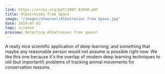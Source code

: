 ```yaml
---
link: https://arxiv.org/pdf/1907.02040.pdf
title: Albatrosses from Space
image: "/images/showreel/Albatrosses from Space.jpg"
date: 2019-07-03
tags: science
preview: Detecting Albatrosses from space!
---
```


A really nice scientific application of deep learning; and something that
maybe any reasonable person would not assume is possible right now. We like
this one because it's the overlap of modern deep learning techniques to old
(but important!) problems of tracking animal movements for conservation
reasons.

